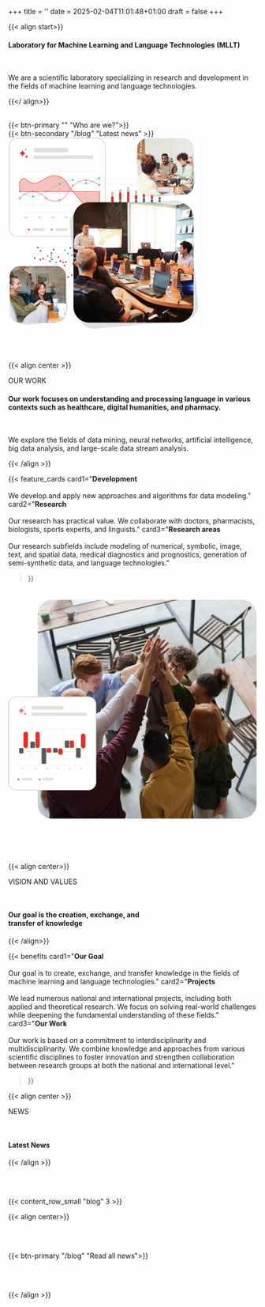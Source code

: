 +++
title = ''
date = 2025-02-04T11:01:48+01:00
draft = false
+++
<div class="row ms-0 d-flex justify-content-center align-items-center">

<div class="col-lg-7">

{{< align start>}}

#### Laboratory for **Machine Learning** and **Language Technologies (MLLT)**

<br>

We are a scientific laboratory specializing in research and development in the fields of machine learning and language technologies.

{{</ align>}}

<br> 

<div class="d-flex justify-content-center justify-content-lg-start">
  <div class="me-3">{{< btn-primary "" "Who are we?">}}</div>
  <div class="">{{< btn-secondary "/blog" "Latest news" >}}</div>
</div>

</div>

<div class="col-lg-5 d-flex mt-5 mt-lg-0 align-items-center justify-content-center">
  <img src="Images.png" class="img-fluid"/>
</div>

</div>

<br><br> 

{{< align center >}}

<span class="body-small regular" style="color: var(--ul-red) !important">OUR WORK</span>

#### **Our work focuses on understanding and processing language in various contexts such as healthcare, digital humanities, and pharmacy.**

<br> 

We explore the fields of data mining, neural networks, artificial intelligence, big data analysis, and large-scale data stream analysis.

{{< /align >}}

<div class="row ms-0 justify-content-center align-items-center">

<div class="col-12 col-lg-6 mb-5 mb-lg-0">

{{< feature_cards 
  card1="**Development**<br><br>We develop and apply new approaches and algorithms for data modeling."
  card2="**Research**<br><br>Our research has practical value. We collaborate with doctors, pharmacists, biologists, sports experts, and linguists."
  card3="**Research areas**<br><br>Our research subfields include modeling of numerical, symbolic, image, text, and spatial data, medical diagnostics and prognostics, generation of semi-synthetic data, and language technologies." 
>}}

</div>

<div class="col-12 col-lg-6 d-flex justify-content-center align-items-center">
  <img src="Image wrapper.png" class="img-fluid" />
</div>

</div>

<br><br> 

{{< align center>}}

<span class="body-small regular" style="color: var(--ul-red) !important">VISION AND VALUES</span>

<br> 

#### **Our goal is the creation, exchange, and <br> transfer of knowledge**

{{< /align>}}

{{< benefits 
  card1="**Our Goal**<br><br>Our goal is to create, exchange, and transfer knowledge in the fields of machine learning and language technologies."
  card2="**Projects**<br><br>We lead numerous national and international projects, including both applied and theoretical research. We focus on solving real-world challenges while deepening the fundamental understanding of these fields."
  card3="**Our Work**<br><br>Our work is based on a commitment to interdisciplinarity and multidisciplinarity. We combine knowledge and approaches from various scientific disciplines to foster innovation and strengthen collaboration between research groups at both the national and international level." 
>}}

{{< align center >}}

<span class="body-small regular" style="color: var(--ul-red) !important">NEWS</span>

<br> 

#### **Latest News**

{{< /align >}}

<br><br>

{{< content_row_small "blog" 3 >}}

{{< align center>}}

<br><br>

{{< btn-primary "/blog" "Read all news">}}

<br><br>

{{< /align >}}
